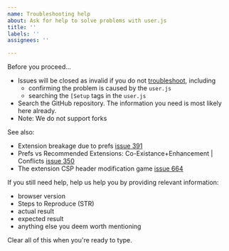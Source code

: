 ```yaml
---
name: Troubleshooting help
about: Ask for help to solve problems with user.js
title: ''
labels: ''
assignees: ''

---
```


Before you proceed...
  - Issues will be closed as invalid if you do not [troubleshoot](https://github.com/ghacksuserjs/ghacks-user.js/wiki/1.4-Troubleshooting), including
     - confirming the problem is caused by the `user.js`
     - searching the `[Setup` tags in the `user.js`
  - Search the GitHub repository. The information you need is most likely here already.
  - Note: We do not support forks

See also:
  - Extension breakage due to prefs [issue 391](https://github.com/ghacksuserjs/ghacks-user.js/issues/391)
  - Prefs vs Recommended Extensions: Co-Existance+Enhancement | Conflicts [issue 350](https://github.com/ghacksuserjs/ghacks-user.js/issues/350)
  - The extension CSP header modification game [issue 664](https://github.com/ghacksuserjs/ghacks-user.js/issues/664)

If you still need help, help us help you by providing relevant information:
  - browser version
  - Steps to Reproduce (STR)
  - actual result
  - expected result
  - anything else you deem worth mentioning

Clear all of this when you're ready to type.
